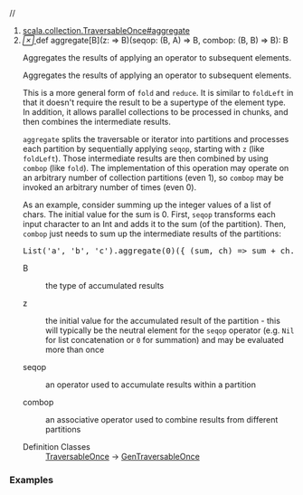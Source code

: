 //
<ol>
<li><a href="https://www.scala-lang.org/api/2.12.3/scala/collection/mutable/ArrayBuffer.html#aggregate[B](z:=>B)(seqop:(B,A)=>B,combop:(B,B)=>B):B">scala.collection.TraversableOnce#aggregate</a></li>
<li name="scala.collection.TraversableOnce#aggregate" visbl="pub" class="indented0 " data-isabs="false" fullcomment="yes" group="Ungrouped"> <a id="aggregate[B](z:=>B)(seqop:(B,A)=>B,combop:(B,B)=>B):B"></a><a id="aggregate[B](⇒B)((B,A)⇒B,(B,B)⇒B):B"></a> <span class="permalink"> <a href="../../../scala/collection/mutable/ArrayBuffer.html#aggregate[B](z:=>B)(seqop:(B,A)=>B,combop:(B,B)=>B):B" title="Permalink"> <i class="material-icons"></i> </a> </span> <span class="modifier_kind"> <span class="modifier"></span> <span class="kind">def</span> </span> <span class="symbol"> <span class="name">aggregate</span><span class="tparams">[<span name="B">B</span>]</span><span class="params">(<span name="z">z: ⇒ <span class="extype" name="scala.collection.TraversableOnce.aggregate.B">B</span></span>)</span><span class="params">(<span name="seqop">seqop: (<span class="extype" name="scala.collection.TraversableOnce.aggregate.B">B</span>, <span class="extype" name="scala.collection.mutable.ArrayBuffer.A">A</span>) ⇒ <span class="extype" name="scala.collection.TraversableOnce.aggregate.B">B</span></span>, <span name="combop">combop: (<span class="extype" name="scala.collection.TraversableOnce.aggregate.B">B</span>, <span class="extype" name="scala.collection.TraversableOnce.aggregate.B">B</span>) ⇒ <span class="extype" name="scala.collection.TraversableOnce.aggregate.B">B</span></span>)</span><span class="result">: <span class="extype" name="scala.collection.TraversableOnce.aggregate.B">B</span></span> </span> <p class="shortcomment cmt">Aggregates the results of applying an operator to subsequent elements.</p>
 <div class="fullcomment">
  <div class="comment cmt">
   <p>Aggregates the results of applying an operator to subsequent elements.</p>
   <p> This is a more general form of <code>fold</code> and <code>reduce</code>. It is similar to <code>foldLeft</code> in that it doesn't require the result to be a supertype of the element type. In addition, it allows parallel collections to be processed in chunks, and then combines the intermediate results.</p>
   <p> <code>aggregate</code> splits the traversable or iterator into partitions and processes each partition by sequentially applying <code>seqop</code>, starting with <code>z</code> (like <code>foldLeft</code>). Those intermediate results are then combined by using <code>combop</code> (like <code>fold</code>). The implementation of this operation may operate on an arbitrary number of collection partitions (even 1), so <code>combop</code> may be invoked an arbitrary number of times (even 0).</p>
   <p> As an example, consider summing up the integer values of a list of chars. The initial value for the sum is 0. First, <code>seqop</code> transforms each input character to an Int and adds it to the sum (of the partition). Then, <code>combop</code> just needs to sum up the intermediate results of the partitions:</p>
   <pre><span class="std">List</span>(<span class="lit">'a'</span>, <span class="lit">'b'</span>, <span class="lit">'c'</span>).aggregate(<span class="num">0</span>)({ (sum, ch) <span class="kw">=&gt;</span> sum + ch.toInt }, { (p1, p2) <span class="kw">=&gt;</span> p1 + p2 })</pre>
  </div>
  <dl class="paramcmts block">
   <dt class="tparam">
    B
   </dt>
   <dd class="cmt">
    <p>the type of accumulated results</p>
   </dd>
   <dt class="param">
    z
   </dt>
   <dd class="cmt">
    <p>the initial value for the accumulated result of the partition - this will typically be the neutral element for the <code>seqop</code> operator (e.g. <code>Nil</code> for list concatenation or <code>0</code> for summation) and may be evaluated more than once</p>
   </dd>
   <dt class="param">
    seqop
   </dt>
   <dd class="cmt">
    <p>an operator used to accumulate results within a partition</p>
   </dd>
   <dt class="param">
    combop
   </dt>
   <dd class="cmt">
    <p>an associative operator used to combine results from different partitions</p>
   </dd>
  </dl>
  <dl class="attributes block"> 
   <dt>
    Definition Classes
   </dt>
   <dd>
    <a href="../TraversableOnce.html" class="extype" name="scala.collection.TraversableOnce">TraversableOnce</a> → 
    <a href="../GenTraversableOnce.html" class="extype" name="scala.collection.GenTraversableOnce">GenTraversableOnce</a>
   </dd>
  </dl>
 </div> </li>
        </ol>


### Examples



